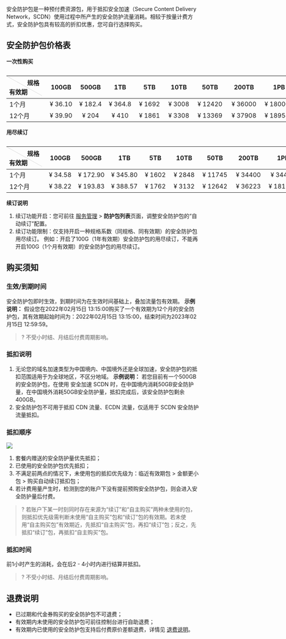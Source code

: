 安全防护包是一种预付费资源包，用于抵扣安全加速（Secure Content Delivery Network，SCDN）使用过程中所产生的安全防护流量消耗。相较于按量计费方式，安全防护包具有较高的折扣优惠，您可自行选择购买。

## 安全防护包价格表

**一次性购买**

<table style="width:760px;">
    <caption></caption>
    <tr>
        <th style ="width:95px;height:45px;position:relative;text-align:left;padding:5px 7px;font-weight:700;" valign="top" ><div style="position:absolute;width:1px;height:106px;top:0;left:0;background-color: #d9d9d9;display:block;transform:rotate(-61deg);transform-origin:top;valign=top;"></div>&nbsp;&nbsp;&nbsp;&nbsp;&nbsp;&nbsp;&nbsp;&nbsp;&nbsp;&nbsp;&nbsp;规格<br>有效期</th>
        <th style="width:80px;padding:0;text-align:center;font-weight:700;">100GB</th>
        <th style="width:80px;padding:0;text-align:center;font-weight:700;">500GB</th>
        <th style="width:80px;padding:0;text-align:center;font-weight:700;">1TB</th>
        <th style="width:80px;padding:0;text-align:center;font-weight:700;">5TB</th>
 <th style="width:80px;padding:0;text-align:center;font-weight:700;">10TB</th>
 <th style="width:90px;padding:0;text-align:center;font-weight:700;">50TB</th>
 <th style="width:95px;padding:0;text-align:center;font-weight:700;">200TB</th>
 <th style="width:95px;padding:0;text-align:center;font-weight:700;">1PB</th>
    </tr>
</thead>
<tbody><tr>
<td align="left">1个月</td>
<td align="center">¥ 36.10</td>
<td align="center">¥ 182.4</td>
<td align="center">¥ 364.8</td>
<td align="center">¥ 1692</td>
<td align="center">¥ 3008</td>
<td align="center">¥ 12420</td>
<td align="center">¥ 36000</td>
<td align="center">¥ 180000</td>
</tr>
<tr>
<td align="left">12个月</td>
<td align="center">¥ 39.90</td>
<td align="center">¥ 204</td>
<td align="center">¥ 410</td>
<td align="center">¥ 1861</td>
<td align="center">¥ 3308</td>
<td align="center">¥ 13369</td>
<td align="center">¥ 37908</td>
<td align="center">¥ 189540</td>
</tr>
</tbody></table>

**用尽续订**

<table style="width:770px;">
    <caption></caption>
    <tr>
        <th style ="width:95px;height:45px;position:relative;text-align:left;padding:5px 7px;font-weight:700;" valign="top" ><div style="position:absolute;width:1px;height:106px;top:0;left:0;background-color: #d9d9d9;display:block;transform:rotate(-61deg);transform-origin:top;valign=top;"></div>&nbsp;&nbsp;&nbsp;&nbsp;&nbsp;&nbsp;&nbsp;&nbsp;&nbsp;&nbsp;&nbsp;规格<br>有效期</th>
        <th style="width:80px;padding:0;text-align:center;font-weight:700;">100GB</th>
        <th style="width:90px;padding:0;text-align:center;font-weight:700;">500GB</th>
        <th style="width:90px;padding:0;text-align:center;font-weight:700;">1TB</th>
        <th style="width:80px;padding:0;text-align:center;font-weight:700;">5TB</th>
 <th style="width:80px;padding:0;text-align:center;font-weight:700;">10TB</th>
 <th style="width:90px;padding:0;text-align:center;font-weight:700;">50TB</th>
 <th style="width:95px;padding:0;text-align:center;font-weight:700;">200TB</th>
 <th style="width:95px;padding:0;text-align:center;font-weight:700;">1PB</th>
    </tr>
</thead>
<tbody><tr>
<td align="left">1个月</td>
<td align="center">¥ 34.58</td>
<td align="center">¥ 172.90</td>
<td align="center">¥ 345.80</td>
<td align="center">¥ 1602</td>
<td align="center">¥ 2848</td>
<td align="center">¥ 11745</td>
<td align="center">¥ 34400</td>
<td align="center">¥ 34400</td>
</tr>
<tr>
<td align="left">12个月</td>
<td align="center">¥ 38.22</td>
<td align="center">¥ 193.83</td>
<td align="center">¥ 388.57</td>
<td align="center">¥ 1762</td>
<td align="center">¥ 3132</td>
<td align="center">¥ 12642</td>
<td align="center">¥ 36223</td>
<td align="center">¥ 181116</td>
</tr>
</tbody></table>

**续订说明**

1. 续订功能开启：您可前往 [服务管理](https://buy.cloud.tencent.com/scdn_package) > **防护包列表**页面，调整安全防护包的“自动续订”配置。
2. 续订功能限制：仅支持开启一种规格系数（同规格、同有效期）的安全防护包用尽续订。
例如：开启了100G（1年有效期）安全防护包的用尽续订，不能再开启100G（1个月有效期）的安全防护包的用尽续订。

## 购买须知

### 生效/到期时间

安全防护包即时生效，到期时间为在生效时间基础上，叠加流量包有效期。
**示例说明：** 假设您在2022年02月15日 13:15:00购买了一个有效期为12个月的安全防护包，其有效期起始时间为：2022年02月15日 13:15:00，结束时间为2023年02月15日 12:59:59。

>? 不受小时结、月结后付费周期影响。

### 抵扣说明

1. 无论您的域名加速类型为中国境内、中国境外还是全球加速，安全防护包的抵扣范围适用于为全球地区，不区分地域。
**示例说明：** 若您目前有一个500GB的安全防护包，在使用 安全加速 SCDN 时，在中国境内消耗50GB安全防护量，在中国境外消耗50GB安全防护量，抵扣完成后，该安全防护包剩余400GB。
2. 安全防护包不可用于抵扣 CDN 流量、ECDN 流量，仅适用于 SCDN 安全防护流量抵扣。

### 抵扣顺序

![](https://qcloudimg.tencent-cloud.cn/raw/8d401dfe7afce6ad7ffba5864f68c504.jpg)

1. 套餐内赠送的安全防护量优先抵扣；
2. 已使用的安全防护包优先抵扣；
3. 不满足前两点的情况下，未使用包的抵扣优先级为：临近有效期包 > 金额更小包 > 购买自动续订抵扣包；
4. 若计费用量产生时，检测到您的账户下没有提前预购安全防护包，则会进入安全防护量后付费。

>? 若账户下某一时刻同时存在来源为“续订”和“自主购买”两种未使用的包，则抵扣优先级需判断未使用“自主购买”包和“续订”包的有效期。若未使用“自主购买包”有效期近，先抵扣“自主购买”包，再扣“续订”包；反之，先抵扣“续订”包，再抵扣“自主购买”包。

### 抵扣时间

前1小时产生的消耗，会在后2 - 4小时内进行结算并抵扣。

>? 不受小时结、月结后付费周期影响。

## 退费说明

- 已过期和代金券购买的安全防护包不可退费；
- 有效期内未使用的安全防护包可前往控制台进行自助退费；
- 有效期内已使用的安全防护包支持后付费原价差额退费，详情见 [退费说明](https://cloud.tencent.com/document/product/1226/73053)。

  
